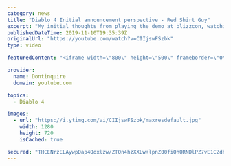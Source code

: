 ```yaml
---
category: news
title: "Diablo 4 Initial announcement perspective - Red Shirt Guy"
excerpt: "My initial thoughts from playing the demo at blizzcon, watching the developer interviews, and listening to the wacky Q&A from the systems and features panel."
publishedDateTime: 2019-11-10T19:35:39Z
originalUrl: "https://youtube.com/watch?v=CIIjswFSzbk"
type: video

featuredContent: "<iframe width=\"800\" height=\"500\" frameborder=\"0\" src=\"https://www.youtube.com/embed/CIIjswFSzbk\" allow=\"accelerometer; autoplay; encrypted-media; gyroscope; picture-in-picture\" allowfullscreen></iframe>"

provider:
  name: Dontinquire
  domain: youtube.com

topics:
  - Diablo 4

images:
  - url: "https://i.ytimg.com/vi/CIIjswFSzbk/maxresdefault.jpg"
    width: 1280
    height: 720
    isCached: true

secured: "THCENrzELAywpDap4Qoxlzw/ZTQn4hzXXLw+lpnZ00fiQhQRNDlPZ7vE1CZdhzuDMn1SsTzqMM0tyXMfVpOt15g5u4/nbreAmsha2jpRmOGS9cToqyYOvAzxEr9IsKpZfdBfgjrJ57Mr5LTwmWhrMyuYQ3ius6gWy/VrAZI98k93u3Ox/NHBvmFq92ASKaIOFC/sa5SgpE2Q9o9yWQaESKrtD8k/pNdLDonGLnU5iuYMgSZ99FUSTYcY4COMSM277kMtJx7Dnuk8WK94oC9SP4YrGw9prHzxVRRcv3i3KdgbhBMBobboEtdQW/eIonUk/CwWwKhqmQ+KN/YMoecjMGHHEqcvqfu7X9IrJZJwoivJGXY7APn8mIWm1HXqCnaQS2+ENh8dj768pugYtBr2pqQ1bSRYOM/QEYtlJgZTK0iXZ7GSlUp1KZfBnysJXa7j;Jv6Y9KdPWhQzSrzG0BIhmg=="
---
```


